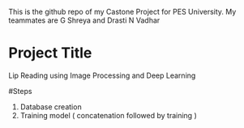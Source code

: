 This is the github repo of my Castone Project for PES University.
My teammates are G Shreya and Drasti N Vadhar

# Project Title
Lip Reading using Image Processing and Deep Learning

#Steps
1. Database creation
2. Training model ( concatenation followed by training )


